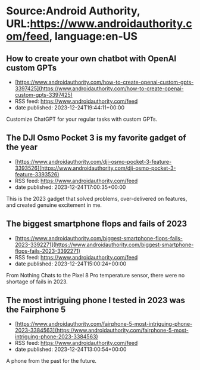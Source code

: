 # Source:Android Authority, URL:https://www.androidauthority.com/feed, language:en-US

## How to create your own chatbot with OpenAI custom GPTs
 - [https://www.androidauthority.com/how-to-create-openai-custom-gpts-3397425](https://www.androidauthority.com/how-to-create-openai-custom-gpts-3397425)
 - RSS feed: https://www.androidauthority.com/feed
 - date published: 2023-12-24T19:44:11+00:00

Customize ChatGPT for your regular tasks with custom GPTs.

## The DJI Osmo Pocket 3 is my favorite gadget of the year
 - [https://www.androidauthority.com/dji-osmo-pocket-3-feature-3393526](https://www.androidauthority.com/dji-osmo-pocket-3-feature-3393526)
 - RSS feed: https://www.androidauthority.com/feed
 - date published: 2023-12-24T17:00:35+00:00

This is the 2023 gadget that solved problems, over-delivered on features, and created genuine excitement in me.

## The biggest smartphone flops and fails of 2023
 - [https://www.androidauthority.com/biggest-smartphone-flops-fails-2023-3392271](https://www.androidauthority.com/biggest-smartphone-flops-fails-2023-3392271)
 - RSS feed: https://www.androidauthority.com/feed
 - date published: 2023-12-24T15:00:24+00:00

From Nothing Chats to the Pixel 8 Pro temperature sensor, there were no shortage of fails in 2023.

## The most intriguing phone I tested in 2023 was the Fairphone 5
 - [https://www.androidauthority.com/fairphone-5-most-intriguing-phone-2023-3384563](https://www.androidauthority.com/fairphone-5-most-intriguing-phone-2023-3384563)
 - RSS feed: https://www.androidauthority.com/feed
 - date published: 2023-12-24T13:00:54+00:00

A phone from the past for the future.

